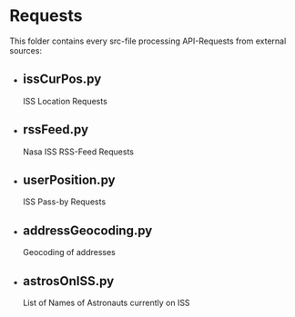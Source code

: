 # Requests
This folder contains every src-file processing API-Requests from external sources:

* ## issCurPos.py
    ISS Location Requests
* ## rssFeed.py
    Nasa ISS RSS-Feed Requests
* ## userPosition.py
    ISS Pass-by Requests
* ## addressGeocoding.py
    Geocoding of addresses 
* ## astrosOnISS.py
     List of Names of Astronauts currently on ISS
